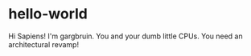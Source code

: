 # hello-world

Hi Sapiens!
I'm gargbruin. You and your dumb little CPUs. You need an architectural revamp!
